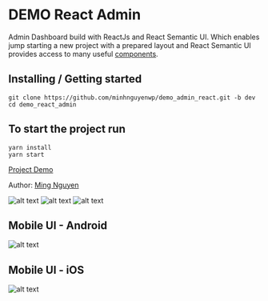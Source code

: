 # DEMO React Admin
Admin Dashboard build with ReactJs and React Semantic UI. Which enables jump starting a new
project with a prepared layout and React Semantic UI provides access to many useful [components](https://react.semantic-ui.com/).

## Installing / Getting started

```shell
git clone https://github.com/minhnguyenwp/demo_admin_react.git -b dev
cd demo_react_admin
```
## To start the project run
```
yarn install
yarn start
```

[Project Demo](https://albionahoti.github.io/react_admin_dashboard/) 

Author: [Ming Nguyen](https://github.com/minhnguyenwp)

![alt text](http://wizardev.info/demo_react/dashb_1.png)
![alt text](http://wizardev.info/demo_react/dashb_2.png)
![alt text](http://wizardev.info/demo_react/dashb_3.png)

## Mobile UI - Android
![alt text](http://wizardev.info/demo_react/android.png)

## Mobile UI - iOS
![alt text](http://wizardev.info/demo_react/ios.png)